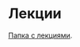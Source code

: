 # Лекции

[Папка с лекциями](https://drive.google.com/drive/folders/1qFDCmUS6pdWnKZ0jfH0uHsqYjxCRdcz3?usp=share_link).

